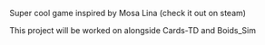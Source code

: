 Super cool game inspired by Mosa Lina (check it out on steam)

This project will be worked on alongside Cards-TD and Boids_Sim
